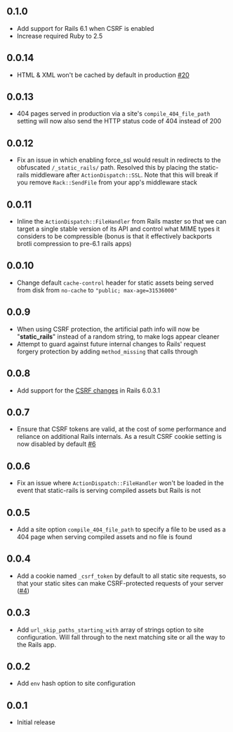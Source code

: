 ## 0.1.0

* Add support for Rails 6.1 when CSRF is enabled
* Increase required Ruby to 2.5

## 0.0.14

* HTML & XML won't be cached by default in production
  [#20](https://github.com/testdouble/static-rails/pull/20)

## 0.0.13

* 404 pages served in production via a site's `compile_404_file_path` setting
  will now also send the HTTP status code of 404 instead of 200

## 0.0.12

* Fix an issue in which enabling force_ssl would result in redirects to the
  obfuscated `/_static_rails/` path. Resolved this by placing the static-rails
  middleware after `ActionDispatch::SSL`. Note that this will break if you
  remove `Rack::SendFile` from your app's middleware stack

## 0.0.11

* Inline the `ActionDispatch::FileHandler` from Rails master so that we can
  target a single stable version of its API and control what MIME types it
  considers to be compressible (bonus is that it effectively backports brotli
  compression to pre-6.1 rails apps)

## 0.0.10

* Change default `cache-control` header for static assets being served from disk
  from `no-cache` to `"public; max-age=31536000"`

## 0.0.9

* When using CSRF protection, the artificial path info will now be
  "__static_rails__" instead of a random string, to make logs appear cleaner
* Attempt to guard against future internal changes to Rails' request forgery
  protection by adding `method_missing` that calls through

## 0.0.8

* Add support for the [CSRF
  changes](https://github.com/rails/rails/commit/358ff18975f26e820ea355ec113ffc5228e59af8) in Rails 6.0.3.1

## 0.0.7

* Ensure that CSRF tokens are valid, at the cost of some performance and
  reliance on additional Rails internals. As a result CSRF cookie setting is now
  disabled by default [#6](https://github.com/testdouble/static-rails/pull/6)

## 0.0.6

* Fix an issue where `ActionDispatch::FileHandler` won't be loaded in the event
  that static-rails is serving compiled assets but Rails is not

## 0.0.5

* Add a site option `compile_404_file_path` to specify a file to be used as a
  404 page when serving compiled assets and no file is found

## 0.0.4

* Add a cookie named `_csrf_token` by default to all static site requests, so
  that your static sites can make CSRF-protected requests of your server
  ([#4](https://github.com/testdouble/static-rails/pull/4))

## 0.0.3

* Add `url_skip_paths_starting_with` array of strings option to site
  configuration. Will fall through to the next matching site or all the way to
  the Rails app.

## 0.0.2

* Add `env` hash option to site configuration

## 0.0.1

* Initial release
